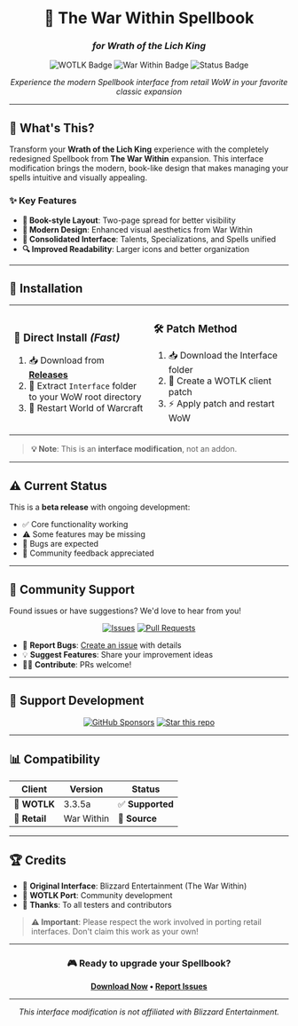 <div align="center">

# 📖 The War Within Spellbook
### *for Wrath of the Lich King*

<img src="https://img.shields.io/badge/WoW-Wrath%20of%20the%20Lich%20King-blue?style=for-the-badge&logo=battle.net" alt="WOTLK Badge">
<img src="https://img.shields.io/badge/Source-War%20Within-orange?style=for-the-badge" alt="War Within Badge">
<img src="https://img.shields.io/badge/Status-Beta-yellow?style=for-the-badge" alt="Status Badge">

*Experience the modern Spellbook interface from retail WoW in your favorite classic expansion*

</div>

---

## 🌟 What's This?

Transform your **Wrath of the Lich King** experience with the completely redesigned Spellbook from **The War Within** expansion. This interface modification brings the modern, book-like design that makes managing your spells intuitive and visually appealing.

### ✨ Key Features

- **📖 Book-style Layout**: Two-page spread for better visibility
- **🎨 Modern Design**: Enhanced visual aesthetics from War Within
- **🔗 Consolidated Interface**: Talents, Specializations, and Spells unified
- **🔍 Improved Readability**: Larger icons and better organization

---

## 🚀 Installation

<table>
<tr>
<td width="50%">

### 🎯 **Direct Install** *(Fast)*

1. 📥 Download from [**Releases**](https://github.com/iThorgrim/TWW-SpellBook/releases)
2. 📁 Extract `Interface` folder to your WoW root directory
3. 🔄 Restart World of Warcraft

</td>
<td width="50%">

### 🛠️ **Patch Method**

1. 📥 Download the Interface folder
2. 🔧 Create a WOTLK client patch
3. ⚡ Apply patch and restart WoW

</td>
</tr>
</table>

> **💡 Note**: This is an **interface modification**, not an addon.

---

## ⚠️ Current Status

This is a **beta release** with ongoing development:

- ✅ Core functionality working
- ⚠️ Some features may be missing
- 🐛 Bugs are expected
- 🤝 Community feedback appreciated

---

## 🤝 Community Support

Found issues or have suggestions? We'd love to hear from you!

<div align="center">

[![Issues](https://img.shields.io/github/issues/iThorgrim/TWW-SpellBook?style=for-the-badge)](https://github.com/iThorgrim/TWW-SpellBook/issues)
[![Pull Requests](https://img.shields.io/github/issues-pr/iThorgrim/TWW-SpellBook?style=for-the-badge)](https://github.com/iThorgrim/TWW-SpellBook/pulls)

</div>

- 🐛 **Report Bugs**: [Create an issue](https://github.com/iThorgrim/TWW-SpellBook/issues/new) with details
- 💡 **Suggest Features**: Share your improvement ideas
- 👨‍💻 **Contribute**: PRs welcome!

---

## 💖 Support Development

<div align="center">

[![GitHub Sponsors](https://img.shields.io/badge/Sponsor-❤️-pink?style=for-the-badge&logo=github)](https://github.com/sponsors/iThorgrim)
[![Star this repo](https://img.shields.io/badge/Star-⭐-yellow?style=for-the-badge&logo=github)](https://github.com/iThorgrim/TWW-SpellBook/stargazers)

</div>

---

## 📊 Compatibility

| Client | Version | Status |
|--------|---------|--------|
| 🧊 **WOTLK** | 3.3.5a | ✅ **Supported** |
| 🏪 **Retail** | War Within | 🎯 **Source** |

---

## 🏆 Credits

- 🎨 **Original Interface**: Blizzard Entertainment (The War Within)
- 🔧 **WOTLK Port**: Community development
- 🙏 **Thanks**: To all testers and contributors

> **⚠️ Important**: Please respect the work involved in porting retail interfaces. Don't claim this work as your own!

---

<div align="center">

### 🎮 **Ready to upgrade your Spellbook?**

**[Download Now](https://github.com/iThorgrim/TWW-SpellBook/releases) • [Report Issues](https://github.com/iThorgrim/TWW-SpellBook/issues)**

---

*This interface modification is not affiliated with Blizzard Entertainment.*

</div>
